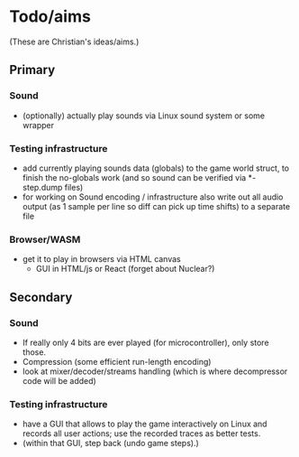 # Todo/aims

(These are Christian's ideas/aims.)

## Primary

### Sound

* (optionally) actually play sounds via Linux sound system or
  some wrapper

### Testing infrastructure

* add currently playing sounds data (globals) to the game world
  struct, to finish the no-globals work (and so sound can be verified
  via *-step.dump files)
* for working on Sound encoding / infrastructure also write out all
  audio output (as 1 sample per line so diff can pick up time shifts)
  to a separate file

### Browser/WASM

* get it to play in browsers via HTML canvas
    * GUI in HTML/js or React (forget about Nuclear?)

## Secondary

### Sound

* If really only 4 bits are ever played (for microcontroller), only
  store those.
* Compression (some efficient run-length encoding)
* look at mixer/decoder/streams handling (which is where decompressor
  code will be added)

### Testing infrastructure

* have a GUI that allows to play the game interactively on Linux and
  records all user actions; use the recorded traces as better tests.
* (within that GUI, step back (undo game steps).)

